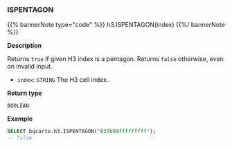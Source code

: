 ### ISPENTAGON

{{% bannerNote type="code" %}}
h3.ISPENTAGON(index)
{{%/ bannerNote %}}

**Description**

Returns `true` if given H3 index is a pentagon. Returns `false` otherwise, even on invalid input.

* `index`: `STRING` The H3 cell index.

**Return type**

`BOOLEAN`

**Example**

```sql
SELECT bqcarto.h3.ISPENTAGON("837b59fffffffff");
-- false
```
